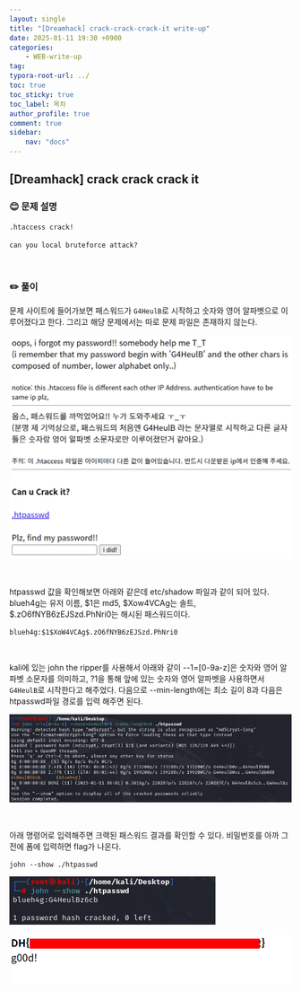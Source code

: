 ```yaml
---
layout: single
title: "[Dreamhack] crack-crack-crack-it write-up"
date: 2025-01-11 19:30 +0900
categories: 
    - WEB-write-up
tag:
typora-root-url: ../
toc: true
toc_sticky: true
toc_label: 목차
author_profile: true
comment: true
sidebar:
    nav: "docs"
---
```


## [Dreamhack] crack crack crack it

### 😊 문제 설명

```text
.htaccess crack!

can you local bruteforce attack?
```

<br>

### ✏️ 풀이

문제 사이트에 들어가보면 패스워드가 `G4HeulB`로 시작하고 숫자와 영어 알파벳으로 이루어졌다고 한다. 그리고 해당 문제에서는 따로 문제 파일은 존재하지 않는다.

![{FE62436F-030C-4597-BA90-931D54BCFB86}](/images/2025-01-11-crack-crack-crack-it/{FE62436F-030C-4597-BA90-931D54BCFB86}.png)

<br>

htpasswd 값을 확인해보면 아래와 같은데 etc/shadow 파일과 같이 되어 있다. blueh4g는 유저 이름, $1은 md5, $Xow4VCAg는 솔트, $.zO6fNYB6zEJSzd.PhNri0는 해시된 패스워드이다.

```text
blueh4g:$1$XoW4VCAg$.zO6fNYB6zEJSzd.PhNri0
```



<br>

kali에 있는 john the ripper를 사용해서 아래와 같이 --1=[0-9a-z]은 숫자와 영어 알파벳 소문자를 의미하고, ?1을 통해 앞에 있는 숫자와 영어 알파벳을 사용하면서 `G4HeulB`로 시작한다고 해주었다. 다음으로 --min-length에는 최소 길이 8과 다음은 htpasswd파일 경로를 입력 해주면 된다.

![{76938082-7A58-42E7-8B71-2289F272C652}](/images/2025-01-11-crack-crack-crack-it/{76938082-7A58-42E7-8B71-2289F272C652}.png)

<br>

아래 명령어로 입력해주면 크랙된 패스워드 결과를 확인할 수 있다. 비밀번호를 아까 그 전에 폼에 입력하면 flag가 나온다.

```text
john --show ./htpasswd
```

![{F957608E-E1DA-48CF-991B-59C7FDE224A3}](/images/2025-01-11-crack-crack-crack-it/{F957608E-E1DA-48CF-991B-59C7FDE224A3}.png)

![{516A268D-CCFA-4E76-8BF9-D48C73098501}](/images/2025-01-11-crack-crack-crack-it/{516A268D-CCFA-4E76-8BF9-D48C73098501}.png)